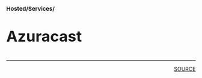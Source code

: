 # <p style='font-size: 15px;'>Hosted/Services/</p>
# <p style='font-size: 40px;'>Azuracast</p>

<div style='page-break-after: always;'></div>
<div style='page-break-after: always;'></div>

<hr/>

<div style='page-break-after: always;'></div>
<div style='page-break-after: always;'></div>

<div style='text-align: right'>
<a href='https://docs.google.com/spreadsheets/d/e/2PACX-1vSTe7J7BmZa45Xsl8T6RyUTVQ2idoOBgFCA3dWAYkXPLyf6EDZ4_3MO1BEO2KJ1_zZr3fFIWMTUo4tY/pub?output=xlsx'>SOURCE</a>
</div>
